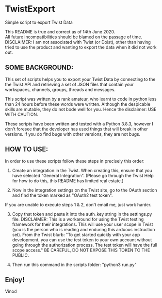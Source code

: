 # TwistExport
Simple script to export Twist Data

This README is true and correct as of 14th June 2020.  
All future incompatibilities should be blamed on the passage of time.  
DISCLAIMER: I am not associated with Twist (or Doist), other than having tried to use the product and wanting to export the data when it did not work out.

## SOME BACKGROUND:
This set of scripts helps you to export your Twist Data by connecting to the the Twist API and retrieving a set of JSON files that contain your workspaces, channels, groups, threads and messages.

This script was written by a rank amateur, who learnt to code in python less than 24 hours before these words were written. Although the despicable skills are mutable, they do not bode well for you. Hence the disclaimer:
USE WITH CAUTION.

These scripts have been written and tested with a Python 3.8.3, however I don't foresee that the developer has used things that will break in other versions. If you do find bugs with other versions, they are not bugs.

## HOW TO USE:
In order to use these scripts follow these steps in precisely this order:

1. Create an integration in the Twist. When creating this, ensure that you have selected "General Integration". (Please go through the Twist Help for how to do this, this README has limited real estate.)

2. Now in the integration settings on the Twist site, go to the OAuth section and find the token marked as "OAuth2 test token".

If you are unable to execute steps 1 & 2, don't email me, just work harder.

3. Copy that token and paste it into the auth_key string in the settings.py file.
DISCLAIMER: This is a workaround for using the Twist testing framework for their integrations. This will use your user scope in Twist (you is the person who is reading and enduring this arduous instruction set).
From the Twist blurb:
"To get started quickly with your app development, you can use the test token to your own account without going through the authorization process. The test token will have the full scope access."
BE CAREFUL, DO NOT EXPOSE THIS TOKEN TO THE PUBLIC.

4. Then run this command in the scripts folder: "python3 run.py"

Enjoy!
--
Vinod
